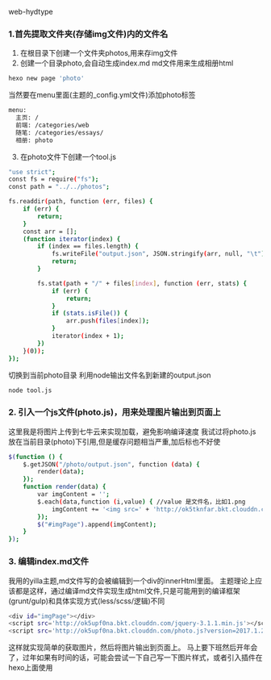 web-hydtype
### 1.首先提取文件夹(存储img文件)内的文件名
1. 在根目录下创建一个文件夹photos,用来存img文件
2. 创建一个目录photo,会自动生成index.md md文件用来生成相册html
```bash
hexo new page 'photo'
```
当然要在menu里面(主题的_config.yml文件)添加photo标签
```bash
menu:
  主页: /
  前端: /categories/web
  随笔: /categories/essays/
  相册: photo
```
<!--More-->
3. 在photo文件下创建一个tool.js
```bash
"use strict";
const fs = require("fs");
const path = "../../photos";

fs.readdir(path, function (err, files) {
    if (err) {
        return;
    }
    const arr = [];
    (function iterator(index) {
        if (index == files.length) {
            fs.writeFile("output.json", JSON.stringify(arr, null, "\t"));
            return;
        }

        fs.stat(path + "/" + files[index], function (err, stats) {
            if (err) {
                return;
            }
            if (stats.isFile()) {
                arr.push(files[index]);
            }
            iterator(index + 1);
        })
    }(0));
});
```
切换到当前photo目录
利用node输出文件名到新建的output.json
```bash
node tool.js
```
### 2. 引入一个js文件(photo.js)，用来处理图片输出到页面上
这里我是将图片上传到七牛云来实现加载，避免影响编译速度
我试过将photo.js放在当前目录(photo)下引用,但是缓存问题相当严重,加后标也不好使
```bash
$(function () {
    $.getJSON("/photo/output.json", function (data) {
        render(data);
    });
    function render(data) {
        var imgContent = '';
        $.each(data,function (i,value) { //value 是文件名，比如1.png
            imgContent += '<img src=' + 'http://ok5tknfar.bkt.clouddn.com/' + value +'>';
        });
        $("#imgPage").append(imgContent);
    }
});
```
### 3. 编辑index.md文件
我用的yilla主题,md文件写的会被编辑到一个div的innerHtml里面。
主题理论上应该都是这样，通过编译md文件实现生成html文件,只是可能用到的编译框架(grunt/gulp)和具体实现方式(less/scss/逻辑)不同
```bash
<div id="imgPage"></div>
<script src='http://ok5upf0na.bkt.clouddn.com/jquery-3.1.1.min.js'></script>
<script src='http://ok5upf0na.bkt.clouddn.com/photo.js?version=2017.1.22.1403'></script>
```
这样就实现简单的获取图片，然后将图片输出到页面上。
马上要下班然后开年会了，过年如果有时间的话，可能会尝试一下自己写一下图片样式，或者引入插件在hexo上面使用



